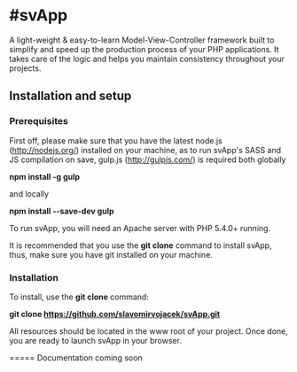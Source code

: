 #svApp
=====

A light-weight & easy-to-learn Model-View-Controller framework built to simplify and speed up the production process of your PHP applications. It takes care of the logic and helps you maintain consistency throughout your projects.


## Installation and setup

### Prerequisites

First off, please make sure that you have the latest node.js (http://nodejs.org/) installed on your machine, as to run svApp's SASS and JS compilation on save, gulp.js (http://gulpjs.com/) is required both globally

**npm install -g gulp**

and locally

**npm install --save-dev gulp**

To run svApp, you will need an Apache server with PHP 5.4.0+ running.

It is recommended that you use the **git clone** command to install svApp, thus, make sure you have git installed on your machine.

### Installation

To install, use the **git clone** command:

**git clone https://github.com/slavomirvojacek/svApp.git**

All resources should be located in the www root of your project. Once done, you are ready to launch svApp in your browser.


=====
Documentation coming soon
